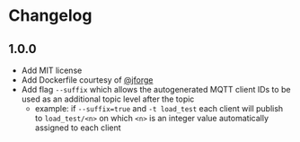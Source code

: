 # Changelog

## 1.0.0

- Add MIT license
- Add Dockerfile courtesy of [@jforge](https://www.github.com/jforge)
- Add flag `--suffix` which allows the autogenerated MQTT client IDs to be used as an additional topic level after the topic
  - example: if `--suffix=true` and `-t load_test` each client will publish to `load_test/<n>` on which `<n>` is an integer value automatically assigned to each client
